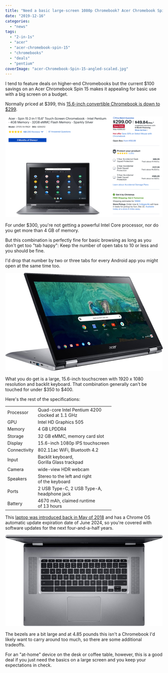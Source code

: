```yaml
---
title: "Need a basic large-screen 1080p Chromebook? Acer Chromebook Spin 15 discounted to $299"
date: "2019-12-16"
categories: 
  - "news"
tags: 
  - "2-in-1s"
  - "acer"
  - "acer-chromebook-spin-15"
  - "chromebooks"
  - "deals"
  - "pentium"
coverImage: "acer-Chromebook-Spin-15-angled-scaled.jpg"
---
```


I tend to feature deals on higher-end Chromebooks but the current $100 savings on an Acer Chromebook Spin 15 makes it appealing for basic use with a big screen on a budget.

Normally priced at $399, this [15.6-inch convertible Chromebook is down to $299](https://www.bestbuy.com/site/acer-spin-15-2-in-1-15-6-touch-screen-chromebook-intel-pentium-4gb-memory-32gb-emmc-flash-memory-sparkly-silver/6294312.p?skuId=6294312).

[![](images/Screenshot-2019-12-16-at-10.55.35-AM-1024x653.png)](https://www.bestbuy.com/site/acer-spin-15-2-in-1-15-6-touch-screen-chromebook-intel-pentium-4gb-memory-32gb-emmc-flash-memory-sparkly-silver/6294312.p?skuId=6294312)

For under $300, you're not getting a powerful Intel Core processor, nor do you get more than 4 GB of memory.

But this combination is perfectly fine for basic browsing as long as you don't get too "tab happy": Keep the number of open tabs to 10 or less and you should be fine.

I'd drop that number by two or three tabs for every Android app you might open at the same time too.

![](images/Acer-Chromebook-Spin-15-media-mode.jpg)

What you do get is a large, 15.6-inch touchscreen with 1920 x 1080 resolution and backlit keyboard. That combination generally can't be touched for under $350 to $400.

Here's the rest of the specifications:

<table class=""><tbody><tr><td>Processor</td><td>Quad-core Intel Pentium 4200<br>clocked at 1.1 GHz</td></tr><tr><td>GPU</td><td>Intel HD Graphics 505</td></tr><tr><td>Memory</td><td>4 GB LPDDR4</td></tr><tr><td>Storage</td><td>32 GB eMMC, memory card slot</td></tr><tr><td>Display</td><td>15.6-inch 1080p IPS touchscreen</td></tr><tr><td>Connectivity</td><td>802.11ac WiFi, Bluetooth 4.2</td></tr><tr><td>Input</td><td>Backlit keyboard,<br>Gorilla Glass trackpad</td></tr><tr><td>Camera</td><td>wide-view HDR webcam</td></tr><tr><td>Speakers</td><td>Stereo to the left and right<br>of the keyboard</td></tr><tr><td>Ports</td><td>2 USB Type-C, 2 USB Type-A,<br>headphone jack</td></tr><tr><td>Battery</td><td>4670 mAh, claimed runtime<br>of 13 hours</td></tr></tbody></table>

This [laptop was introduced back in May of 2018](https://www.aboutchromebooks.com/news/acer-introduces-chromebook-spin-15-covertible-and-chromebook-15/) and has a Chrome OS automatic update expiration date of June 2024, so you're covered with software updates for the next four-and-a-half years.

![](images/Acer-Chromebook-Spin-15.jpg)

The bezels are a bit large and at 4.85 pounds this isn't a Chromebook I'd likely want to carry around too much, so there are some additional tradeoffs.

For an "at-home" device on the desk or coffee table, however, this is a good deal if you just need the basics on a large screen and you keep your expectations in check.
